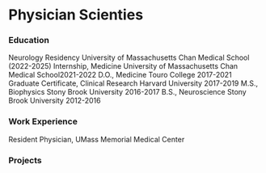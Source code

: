 # Physician Scienties

### Education
Neurology Residency University of Massachusetts Chan Medical School (2022-2025)
Internship, Medicine University of Massachusetts Chan Medical School2021-2022
D.O., Medicine Touro College 2017-2021
Graduate Certificate, Clinical Research  Harvard University 2017-2019
M.S., Biophysics Stony Brook University 2016-2017
B.S., Neuroscience Stony Brook University 2012-2016

### Work Experience
Resident Physician, UMass Memorial Medical Center

### Projects
